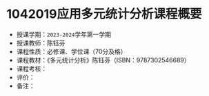 # 1042019应用多元统计分析课程概要

+ 授课学期：`2023-2024`学年第一学期
+ 授课教师：陈钰芬
+ 课程性质：必修课、学位课（70分及格）
+ 课程教材：《多元统计分析》陈钰芬（ISBN：9787302546689）
+ 课程考核：
+ 评价：
+ 备注：
